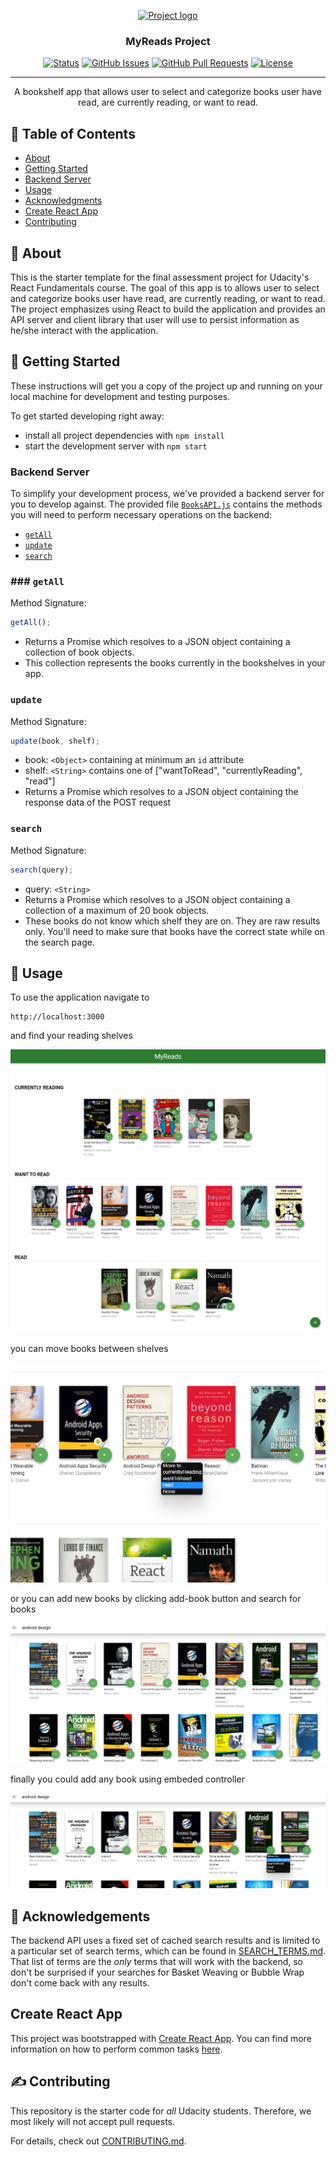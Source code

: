 <p align="center">
  <a href="" rel="noopener">
 <img width=200px height=200px src="https://i.imgur.com/6wj0hh6.jpg" alt="Project logo"></a>
</p>

<h3 align="center">MyReads Project</h3>

<div align="center">

[![Status](https://img.shields.io/badge/status-active-success.svg)]()
[![GitHub Issues](https://img.shields.io/github/issues/kylelobo/The-Documentation-Compendium.svg)](https://github.com/kylelobo/The-Documentation-Compendium/issues)
[![GitHub Pull Requests](https://img.shields.io/github/issues-pr/kylelobo/The-Documentation-Compendium.svg)](https://github.com/kylelobo/The-Documentation-Compendium/pulls)
[![License](https://img.shields.io/badge/license-MIT-blue.svg)](/LICENSE)

</div>

---

<p align="center"> A bookshelf app that allows user to select and categorize books user have read, are currently reading, or want to read.
    <br> 
</p>

## 📝 Table of Contents

- [About](#about)
- [Getting Started](#getting_started)
- [Backend Server](#backend_server)
- [Usage](#usage)
- [Acknowledgments](#acknowledgement)
- [Create React App](#createreactapp)
- [Contributing](#contributing)

## 🧐 About <a name = "about"></a>

This is the starter template for the final assessment project for Udacity's React Fundamentals course. The goal of this app is to allows user to select and categorize books user have read, are currently reading, or want to read. The project emphasizes using React to build the application and provides an API server and client library that user will use to persist information as he/she interact with the application.

## 🏁 Getting Started <a name = "getting_started"></a>

These instructions will get you a copy of the project up and running on your local machine for development and testing purposes.

To get started developing right away:

- install all project dependencies with `npm install`
- start the development server with `npm start`

### Backend Server <a name = "backend_server"></a>

To simplify your development process, we've provided a backend server for you to develop against. The provided file [`BooksAPI.js`](starter/src/BooksAPI.js) contains the methods you will need to perform necessary operations on the backend:

- [`getAll`](#getall)
- [`update`](#update)
- [`search`](#search)

### ### `getAll`

Method Signature:

```js
getAll();
```

- Returns a Promise which resolves to a JSON object containing a collection of book objects.
- This collection represents the books currently in the bookshelves in your app.

### `update`

Method Signature:

```js
update(book, shelf);
```

- book: `<Object>` containing at minimum an `id` attribute
- shelf: `<String>` contains one of ["wantToRead", "currentlyReading", "read"]
- Returns a Promise which resolves to a JSON object containing the response data of the POST request

### `search`

Method Signature:

```js
search(query);
```

- query: `<String>`
- Returns a Promise which resolves to a JSON object containing a collection of a maximum of 20 book objects.
- These books do not know which shelf they are on. They are raw results only. You'll need to make sure that books have the correct state while on the search page.


## 🎈 Usage <a name="usage"></a>

To use the application navigate to 
```
http://localhost:3000
```
and find your reading shelves

[![home](screenshots\screencapture-localhost-3000-2022-12-21-18_23_26.png)]()

you can move books between shelves

[![move](screenshots\Screenshot-2022-12-21-182426.png)]()

or you can add new books by clicking add-book button and search for books

[![search](screenshots\Screenshot-2022-12-21-182509.png)]()

finally you could add any book using embeded controller

[![add](screenshots\Screenshot-2022-12-21-182545.png)]()


## 🎉 Acknowledgements <a name = "acknowledgement"></a>

The backend API uses a fixed set of cached search results and is limited to a particular set of search terms, which can be found in [SEARCH_TERMS.md](SEARCH_TERMS.md). That list of terms are the _only_ terms that will work with the backend, so don't be surprised if your searches for Basket Weaving or Bubble Wrap don't come back with any results.

## Create React App <a name = "createreactapp"></a>

This project was bootstrapped with [Create React App](https://github.com/facebook/create-react-app). You can find more information on how to perform common tasks [here](https://github.com/facebook/create-react-app/blob/main/packages/cra-template/template/README.md).

## ✍️ Contributing <a name = "contributing"></a>

This repository is the starter code for _all_ Udacity students. Therefore, we most likely will not accept pull requests.

For details, check out [CONTRIBUTING.md](CONTRIBUTING.md).
